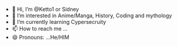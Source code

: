 - 👋 Hi, I’m @Ketto1 or Sidney
- 👀 I’m interested in Anime/Manga, History, Coding and mythology
- 🌱 I’m currently learning Cypersecruity
- 📫 How to reach me ...
- 😄 Pronouns: ...He/HIM

<!---
Ketto1/Ketto1 is a ✨ special ✨ repository because its `README.md` (this file) appears on your GitHub profile.
You can click the Preview link to take a look at your changes.
--->
